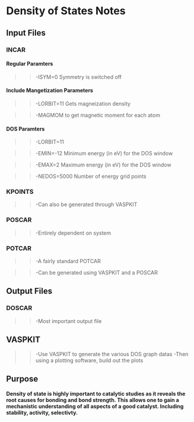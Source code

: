 # Density of States Notes
## Input Files
### INCAR
#### Regular Paramters
>>  -ISYM=0 Symmetry is switched off

#### Include Mangetization Parameters

>>-LORBIT=11 Gets magneization density

>>-MAGMOM to get magnetic moment for each atom

#### DOS Paramters

>>-LORBIT=11

>>-EMIN=-12 Minimum energy (in eV) for the DOS window

>>-EMAX=2 Maximum energy (in eV) for the DOS window

>>-NEDOS=5000 Number of energy grid points


### KPOINTS
>>    -Can also be generated through VASPKIT
### POSCAR
>>    -Entirely dependent on system
### POTCAR
>>    -A fairly standard POTCAR

>>    -Can be generated using VASPKIT and a POSCAR

## Output Files
### DOSCAR
>>    -Most important output file

## VASPKIT
>>    -Use VASPKIT to generate the various DOS graph datas
>>    -Then using a plotting software, build out the plots


## Purpose
#### Density of state is highly important to catalytic studies as it reveals the root causes for bonding and bond strength. This allows one to gain a mechanistic understanding of all aspects of a good catalyst. Including stability, activity, selectivty. 


